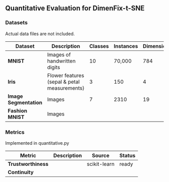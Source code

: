 ## Quantitative Evaluation for DimenFix-t-SNE

### Datasets

Actual data files are not included.

| Dataset | Description | Classes | Instances | Dimensionality | Status |
|---------|------------|---------|-----------|---------------|----------|
| **MNIST** | Images of handwritten digits | 10 | 70,000 | 784 ||
| **Iris**  | Flower features (sepal & petal measurements) | 3 | 150 | 4 |ready|
|**Image Segmentation**| Images | 7 | 2310|19 |ready|
|**Fashion MNIST**| Images ||||||||

### Metrics

Implemented in quantitative.py

| Metric | Description | Source | Status |
|---------|------------|---------|-----------|
|**Trustworthiness**||scikit-learn| ready|
|**Continuity**||||